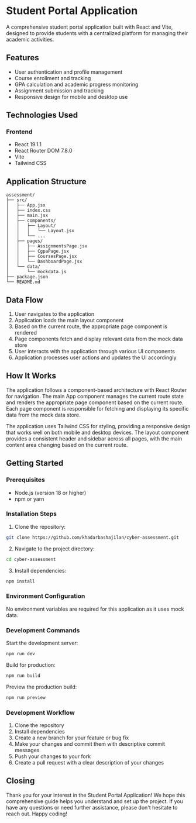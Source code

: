 # Student Portal Application

A comprehensive student portal application built with React and Vite, designed to provide students with a centralized platform for managing their academic activities.

## Features

* User authentication and profile management
* Course enrollment and tracking
* GPA calculation and academic progress monitoring
* Assignment submission and tracking
* Responsive design for mobile and desktop use

## Technologies Used

### Frontend
* React 19.1.1
* React Router DOM 7.8.0
* Vite
* Tailwind CSS

## Application Structure

```
assessment/
├── src/
│   ├── App.jsx
│   ├── index.css
│   ├── main.jsx
│   ├── components/
│   │   ├── Layout/
│   │   │   └── Layout.jsx
│   │   └── ...
│   ├── pages/
│   │   ├── AssignmentsPage.jsx
│   │   ├── CgpaPage.jsx
│   │   ├── CoursesPage.jsx
│   │   └── DashboardPage.jsx
│   └── data/
│       └── mockdata.js
├── package.json
└── README.md
```

## Data Flow

1. User navigates to the application
2. Application loads the main layout component
3. Based on the current route, the appropriate page component is rendered
4. Page components fetch and display relevant data from the mock data store
5. User interacts with the application through various UI components
6. Application processes user actions and updates the UI accordingly

## How It Works

The application follows a component-based architecture with React Router for navigation. The main App component manages the current route state and renders the appropriate page component based on the current route. Each page component is responsible for fetching and displaying its specific data from the mock data store.

The application uses Tailwind CSS for styling, providing a responsive design that works well on both mobile and desktop devices. The layout component provides a consistent header and sidebar across all pages, with the main content area changing based on the current route.

## Getting Started

### Prerequisites

* Node.js (version 18 or higher)
* npm or yarn

### Installation Steps

1. Clone the repository:
```bash
git clone https://github.com/khadarbashajilan/cyber-assessment.git
```

2. Navigate to the project directory:
```bash
cd cyber-assessment
```

3. Install dependencies:
```bash
npm install
```

### Environment Configuration

No environment variables are required for this application as it uses mock data.

### Development Commands

Start the development server:
```bash
npm run dev
```

Build for production:
```bash
npm run build
```

Preview the production build:
```bash
npm run preview
```

### Development Workflow

1. Clone the repository
2. Install dependencies
3. Create a new branch for your feature or bug fix
4. Make your changes and commit them with descriptive commit messages
5. Push your changes to your fork
6. Create a pull request with a clear description of your changes

## Closing

Thank you for your interest in the Student Portal Application! We hope this comprehensive guide helps you understand and set up the project. If you have any questions or need further assistance, please don't hesitate to reach out. Happy coding!